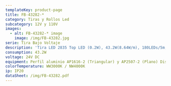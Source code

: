 ```yaml
---
templateKey: product-page
title: FB-43282-*
category: Tiras y Rollos Led
subcategory: 12V y 110V
images:
  - alt: FB-43282-* image
    image: /img/FB-43282.jpg
serie: Tira Bajo Voltaje
description: 'Tira LED 2835 Top LED (0.2W), 43.2W(8.64W/m), 180LEDs/5m, 792Lm/m'
consumption: 43.2W
voltage: 24V DC
equipment: Perfil aluminio AP1616-2 (Triangular) y AP2507-2 (Plano) Disponible
colorTemperature: WW3000K / NW4000K
ip: IP20
dataSheet: /img/FB-43282.pdf
---
```


